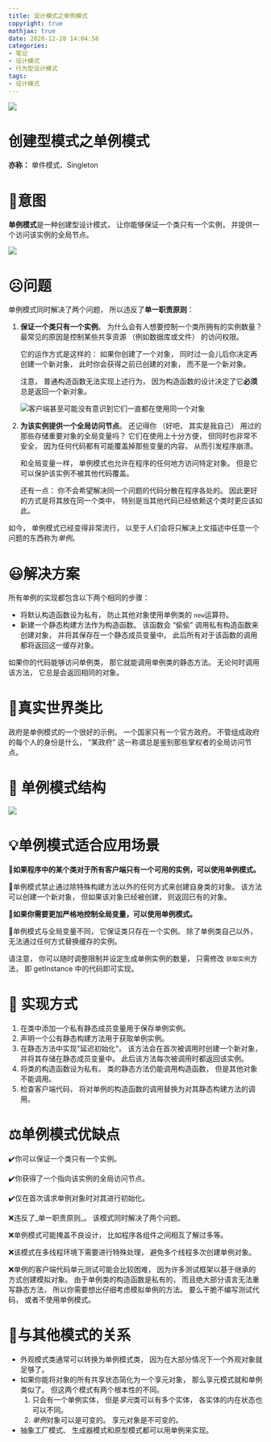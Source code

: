 ```yaml
---
title: 设计模式之单例模式
copyright: true
mathjax: true
date: 2020-12-28 14:04:58
categories:
- 笔记
- 设计模式
- 行为型设计模式
tags:
- 设计模式
---
```


![](https://gitee.com/junpzx/blog-img/raw/master//img/20201228141618.png)

<!-- less -->

# 创建型模式之单例模式

**亦称：** 单件模式、Singleton

# 💬意图

**单例模式**是一种创建型设计模式， 让你能够保证一个类只有一个实例， 并提供一个访问该实例的全局节点。

![](https://gitee.com/junpzx/blog-img/raw/master//img/20201228141618.png)





# ☹️问题

单例模式同时解决了两个问题， 所以违反了**单一职责原则**：

1. **保证一个类只有一个实例**。 为什么会有人想要控制一个类所拥有的实例数量？ 最常见的原因是控制某些共享资源 （例如数据库或文件） 的访问权限。

    它的运作方式是这样的： 如果你创建了一个对象， 同时过一会儿后你决定再创建一个新对象， 此时你会获得之前已创建的对象， 而不是一个新对象。

    注意， 普通构造函数无法实现上述行为， 因为构造函数的设计决定了它**必须**总是返回一个新对象。

    ![客户端甚至可能没有意识到它们一直都在使用同一个对象](https://gitee.com/junpzx/blog-img/raw/master//img/20201228141735.png)

2. **为该实例提供一个全局访问节点**。 还记得你 （好吧， 其实是我自己） 用过的那些存储重要对象的全局变量吗？ 它们在使用上十分方便， 但同时也非常不安全， 因为任何代码都有可能覆盖掉那些变量的内容， 从而引发程序崩溃。

    和全局变量一样， 单例模式也允许在程序的任何地方访问特定对象。 但是它可以保护该实例不被其他代码覆盖。

    还有一点： 你不会希望解决同一个问题的代码分散在程序各处的。 因此更好的方式是将其放在同一个类中， 特别是当其他代码已经依赖这个类时更应该如此。



如今， 单例模式已经变得非常流行， 以至于人们会将只解决上文描述中任意一个问题的东西称为*单例*。



# 😃解决方案

所有单例的实现都包含以下两个相同的步骤：

- 将默认构造函数设为私有， 防止其他对象使用单例类的 `new`运算符。
- 新建一个静态构建方法作为构造函数。 该函数会 “偷偷” 调用私有构造函数来创建对象， 并将其保存在一个静态成员变量中。 此后所有对于该函数的调用都将返回这一缓存对象。

如果你的代码能够访问单例类， 那它就能调用单例类的静态方法。 无论何时调用该方法， 它总是会返回相同的对象。



# 📰真实世界类比

政府是单例模式的一个很好的示例。 一个国家只有一个官方政府。 不管组成政府的每个人的身份是什么，  “某政府” 这一称谓总是鉴别那些掌权者的全局访问节点。



# 🤔 单例模式结构

![](https://gitee.com/junpzx/blog-img/raw/master//img/20201228141859.png)



# 💡单例模式适合应用场景

🧨**如果程序中的某个类对于所有客户端只有一个可用的实例，可以使用单例模式。**



🏮单例模式禁止通过除特殊构建方法以外的任何方式来创建自身类的对象。 该方法可以创建一个新对象， 但如果该对象已经被创建， 则返回已有的对象。



🧨**如果你需要更加严格地控制全局变量，可以使用单例模式。**



🏮单例模式与全局变量不同， 它保证类只存在一个实例。 除了单例类自己以外， 无法通过任何方式替换缓存的实例。

请注意， 你可以随时调整限制并设定生成单例实例的数量， 只需修改 `获取实例`方法， 即 getInstance 中的代码即可实现。



# 📔  实现方式

1. 在类中添加一个私有静态成员变量用于保存单例实例。
2. 声明一个公有静态构建方法用于获取单例实例。
3. 在静态方法中实现"延迟初始化"。 该方法会在首次被调用时创建一个新对象， 并将其存储在静态成员变量中。 此后该方法每次被调用时都返回该实例。
4. 将类的构造函数设为私有。 类的静态方法仍能调用构造函数， 但是其他对象不能调用。
5. 检查客户端代码， 将对单例的构造函数的调用替换为对其静态构建方法的调用。



# ⚖️单例模式优缺点

✔️你可以保证一个类只有一个实例。

✔️你获得了一个指向该实例的全局访问节点。

✔️仅在首次请求单例对象时对其进行初始化。

❌违反了_单一职责原则_。 该模式同时解决了两个问题。

❌单例模式可能掩盖不良设计， 比如程序各组件之间相互了解过多等。

❌该模式在多线程环境下需要进行特殊处理， 避免多个线程多次创建单例对象。

❌单例的客户端代码单元测试可能会比较困难， 因为许多测试框架以基于继承的方式创建模拟对象。 由于单例类的构造函数是私有的， 而且绝大部分语言无法重写静态方法， 所以你需要想出仔细考虑模拟单例的方法。 要么干脆不编写测试代码， 或者不使用单例模式。



# 🔱与其他模式的关系

- 外观模式类通常可以转换为单例模式类， 因为在大部分情况下一个外观对象就足够了。
- 如果你能将对象的所有共享状态简化为一个享元对象， 那么享元模式就和单例类似了。 但这两个模式有两个根本性的不同。
    1. 只会有一个单例实体， 但是*享元*类可以有多个实体， 各实体的内在状态也可以不同。
    2. *单例*对象可以是可变的。 享元对象是不可变的。
- 抽象工厂模式、 生成器模式和原型模式都可以用单例来实现。